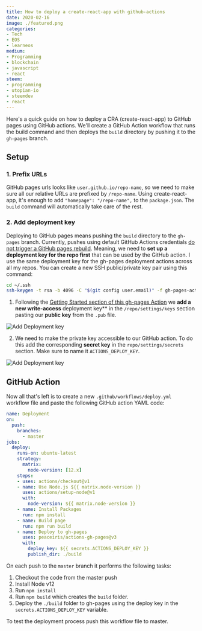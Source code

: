 ```yaml
---
title: How to deploy a create-react-app with github-actions
date: 2020-02-16
image: ./featured.png
categories:
- Tech
- EOS
- learneos
medium:
- Programming
- blockchain
- javascript
- react
steem:
- programming
- utopian-io
- steemdev
- react
---
```


Here's a quick guide on how to deploy a CRA (create-react-app) to GitHub pages using GitHub actions.
We'll create a GitHub Action workflow that runs the build command and then deploys the `build` directory by pushing it to the `gh-pages` branch.

## Setup

### 1. Prefix URLs
GitHub pages urls looks like `user.github.io/repo-name`, so we need to make sure all our relative URLs are prefixed by `/repo-name`. Using create-react-app, it's enough to add `"homepage": "/repo-name",` to the `package.json`. The `build` command will automatically take care of the rest.

### 2. Add deployment key

Deploying to GitHub pages means pushing the `build` directory to the `gh-pages` branch. Currently, pushes using default GitHub Actions credentials [do not trigger a GitHub pages rebuild](https://github.community/t5/GitHub-Actions/Github-action-not-triggering-gh-pages-upon-push/m-p/26869).
Meaning, we need to **set up a deployment key for the repo first** that can be used by the GitHub action.
I use the same deployment key for the gh-pages deployment actions across all my repos.
You can create a new SSH public/private key pair using this command:

```bash
cd ~/.ssh
ssh-keygen -t rsa -b 4096 -C "$(git config user.email)" -f gh-pages-actions -N ""
```

1. Following the [Getting Started section of this gh-pages Action](https://github.com/peaceiris/actions-gh-pages#getting-started) we **add a new write-access** deployment key** in the `/repo/settings/keys` section pasting our **public key** from the `.pub` file.


![Add Deployment key](https://raw.githubusercontent.com/peaceiris/actions-gh-pages/master/images/deploy-keys-1.jpg)

2. We need to make the private key accessible to our GitHub action. To do this add the corresponding **secret key** in the `repo/settings/secrets` section. 
  Make sure to name it `ACTIONS_DEPLOY_KEY`.

![Add Deployment key](https://github.com/peaceiris/actions-gh-pages/blob/master/images/secrets-1.jpg?raw=true)

## GitHub Action

Now all that's left is to create a new `.github/workflows/deploy.yml` workflow file and paste the following GitHub action YAML code:

```yml
name: Deployment
on:
  push:
    branches:
      - master
jobs:
  deploy:
    runs-on: ubuntu-latest
    strategy:
      matrix:
        node-version: [12.x]
    steps:
    - uses: actions/checkout@v1
    - name: Use Node.js ${{ matrix.node-version }}
      uses: actions/setup-node@v1
      with:
        node-version: ${{ matrix.node-version }}
    - name: Install Packages
      run: npm install
    - name: Build page
      run: npm run build
    - name: Deploy to gh-pages
      uses: peaceiris/actions-gh-pages@v3
      with:
        deploy_key: ${{ secrets.ACTIONS_DEPLOY_KEY }}
        publish_dir: ./build
```

On each push to the `master` branch it performs the following tasks:

1. Checkout the code from the master push
2. Install Node v12
3. Run `npm install`
4. Run `npm build` which creates the `build` folder.
5. Deploy the `./build` folder to gh-pages using the deploy key in the `secrets.ACTIONS_DEPLOY_KEY` variable.

To test the deployment process push this workflow file to master.
